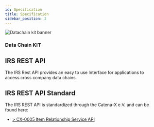 ```yaml
---
id: Specification
title: Specification
sidebar_position: 2
---
```


![Datachain kit banner](@site/static/img/DataChainKitIcon.png)

### Data Chain KIT

## IRS REST API

The IRS Rest API provides an easy to use Interface for applications to access cross company data chains.

## IRS REST API  Standard

The IRS REST API is standardized through the Catena-X e.V. and can be found here:

- [> CX-0005 Item Relationship Service API](https://eclipse-tractusx.github.io/item-relationship-service/docs/swagger-ui/index.html)

